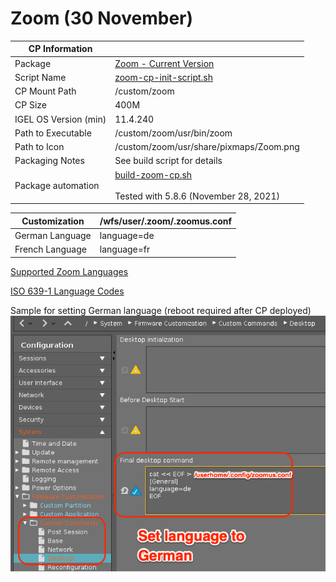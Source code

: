 # Zoom (30 November)

|  CP Information  |             |
|-----------------|-------------|
| Package | [Zoom - Current Version](https://support.zoom.us/hc/en-us/articles/205759689-New-Updates-for-Linux) |
| Script Name | [zoom-cp-init-script.sh](zoom-cp-init-script.sh) |
| CP Mount Path | /custom/zoom |
| CP Size | 400M |
| IGEL OS Version (min) | 11.4.240 |
| Path to Executable | /custom/zoom/usr/bin/zoom |
| Path to Icon | /custom/zoom/usr/share/pixmaps/Zoom.png |
| Packaging Notes | See build script for details |
| Package automation | [build-zoom-cp.sh](build-zoom-cp.sh) <br /><br /> Tested with 5.8.6 (November 28, 2021)|

|  Customization | /wfs/user/.zoom/.zoomus.conf |
|----------------|------------------------------|
| German Language | language=de |
| French Language | language=fr |

[Supported Zoom Languages](https://support.zoom.us/hc/en-us/articles/209982306-Change-your-language-on-Zoom)

[ISO 639-1 Language Codes](https://www.loc.gov/standards/iso639-2/php/code_list.php)

Sample for setting German language (reboot required after CP deployed)
![zoomus.confg language German](zoom-zoomus.conf-lang-german.png)
